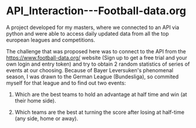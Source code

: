 # API_Interaction---Football-data.org
A project developed for my masters, where we connected to an API via python and were able to access daily updated data from all the top european leagues and competitions.

The challenge that was proposed here was to connect to the API from the https://www.football-data.org/ website (Sign up to get a free trial and your own login and entry token) and try to obtain 2 random statistics of series of events at our choosing. Because of Bayer Leversuken's phenomenal season, I was drawn to the German League (Bundesliga), so commited myself for that league and to find out two events:

  1. Which are the best teams to hold an advantage at half time and win (at their home side).
    
  2. Which teams are the best at turning the score after losing at half-time (any side, home or away).
